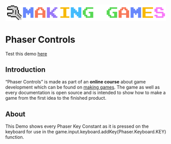 ![logo](https://raw.githubusercontent.com/Grenzfrei/makegame-phaser-tutorial/master/logo.gif)

# Phaser Controls

Test this demo [here](http://www.makegame.de/demos/phaser-controls/)

## Introduction

“Phaser Controls” is made as part of an **online course** about game development which can be found on [making games](https://www.makegame.de). The game as well as every documentation is open source and is intended  to show how to make a game from the first idea to the finished product.

## About

This Demo shows every Phaser Key Constant as it is pressed on the keyboard for use in the 
    game.input.keyboard.addKey(Phaser.Keyboard.KEY) 
function.





























